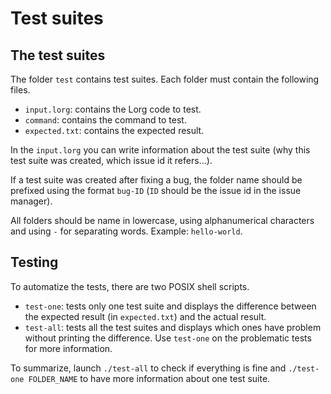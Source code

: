 # Test suites

## The test suites

The folder `test` contains test suites. Each folder must contain the
following files.

* `input.lorg`: contains the Lorg code to test.
* `command`: contains the command to test.
* `expected.txt`: contains the expected result.

In the `input.lorg` you can write information about the test suite (why this
test suite was created, which issue id it refers...).

If a test suite was created after fixing a bug, the folder name should be
prefixed using the format `bug-ID` (`ID` should be the issue id in the issue
manager).

All folders should be name in lowercase, using alphanumerical characters and
using `-` for separating words. Example: `hello-world`.

## Testing

To automatize the tests, there are two POSIX shell scripts.

* `test-one`: tests only one test suite and displays the difference between the
  expected result (in `expected.txt`) and the actual result.
* `test-all`: tests all the test suites and displays which ones have problem
  without printing the difference. Use `test-one` on the problematic tests for
  more information.

To summarize, launch `./test-all` to check if everything is fine and
`./test-one FOLDER_NAME` to have more information about one test suite.
